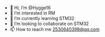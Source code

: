 - 👋 Hi, I’m @Hygge16
- 👀 I’m interested in RM
- 🌱 I’m currently learning STM32
- 💞️ I’m looking to collaborate on STM32
- 📫 How to reach me 2530640398@qq.com

<!---
Hygge16/Hygge16 is a ✨ special ✨ repository because its `README.md` (this file) appears on your GitHub profile.
You can click the Preview link to take a look at your changes.
--->
